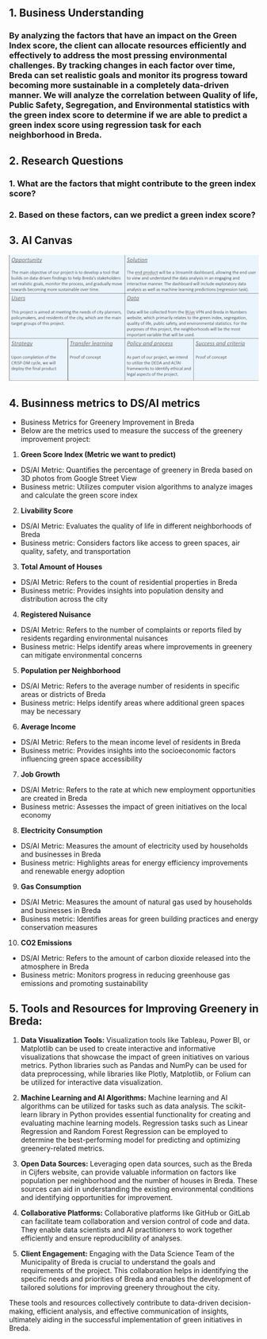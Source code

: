 ## **1. Business Understanding**
### By analyzing the factors that have an impact on the Green Index score, the client can allocate resources efficiently and effectively to address the most pressing environmental challenges. By tracking changes in each factor over time, Breda can set realistic goals and monitor its progress toward becoming more sustainable in a completely data-driven manner. We will analyze the correlation between Quality of life, Public Safety, Segregation, and Environmental statistics with the green index score to determine if we are able to predict a green index score using regression task for each neighborhood in Breda. ​
## **2. Research Questions**
### 1. What are the factors that might contribute to the green index score?​
### 2. Based on these factors, can we predict a green index score?​
## **3. AI Canvas**
![Canvas](AI_Canvas.png)
## **4. Businness metrics to DS/AI metrics**
- Business Metrics for Greenery Improvement in Breda
- Below are the metrics used to measure the success of the greenery improvement project:

1. **Green Score Index (Metric we want to predict)**
- DS/AI Metric: Quantifies the percentage of greenery in Breda based on 3D photos from Google Street View
- Business metric: Utilizes computer vision algorithms to analyze images and calculate the green score index

2. **Livability Score**
- DS/AI Metric: Evaluates the quality of life in different neighborhoods of Breda
- Business metric: Considers factors like access to green spaces, air quality, safety, and transportation

3. **Total Amount of Houses**
- DS/AI Metric: Refers to the count of residential properties in Breda
- Business metric: Provides insights into population density and distribution across the city

4. **Registered Nuisance**
- DS/AI Metric: Refers to the number of complaints or reports filed by residents regarding environmental nuisances
- Business metric: Helps identify areas where improvements in greenery can mitigate environmental concerns

5. **Population per Neighborhood**
- DS/AI Metric: Refers to the average number of residents in specific areas or districts of Breda
- Business metric: Helps identify areas where additional green spaces may be necessary

6. **Average Income**
- DS/AI Metric: Refers to the mean income level of residents in Breda
- Business metric: Provides insights into the socioeconomic factors influencing green space accessibility

7. **Job Growth**
- DS/AI Metric: Refers to the rate at which new employment opportunities are created in Breda
- Business metric: Assesses the impact of green initiatives on the local economy

8. **Electricity Consumption**
- DS/AI Metric: Measures the amount of electricity used by households and businesses in Breda
- Business metric: Highlights areas for energy efficiency improvements and renewable energy adoption

9. **Gas Consumption**
- DS/AI Metric: Measures the amount of natural gas used by households and businesses in Breda
- Business metric: Identifies areas for green building practices and energy conservation measures

10. **CO2 Emissions**
- DS/AI Metric: Refers to the amount of carbon dioxide released into the atmosphere in Breda
- Business metric: Monitors progress in reducing greenhouse gas emissions and promoting sustainability

## **5. Tools and Resources for Improving Greenery in Breda:**

1. **Data Visualization Tools:** Visualization tools like Tableau, Power BI, or Matplotlib can be used to create interactive and informative visualizations that showcase the impact of green initiatives on various metrics. Python libraries such as Pandas and NumPy can be used for data preprocessing, while libraries like Plotly, Matplotlib, or Folium can be utilized for interactive data visualization.

2. **Machine Learning and AI Algorithms:** Machine learning and AI algorithms can be utilized for tasks such as data analysis. The scikit-learn library in Python provides essential functionality for creating and evaluating machine learning models. Regression tasks such as Linear Regression and Random Forest Regression can be employed to determine the best-performing model for predicting and optimizing greenery-related metrics.

3. **Open Data Sources:** Leveraging open data sources, such as the Breda in Cijfers website, can provide valuable information on factors like population per neighborhood and the number of houses in Breda. These sources can aid in understanding the existing environmental conditions and identifying opportunities for improvement.

4. **Collaborative Platforms:** Collaborative platforms like GitHub or GitLab can facilitate team collaboration and version control of code and data. They enable data scientists and AI practitioners to work together efficiently and ensure reproducibility of analyses.

5. **Client Engagement:** Engaging with the Data Science Team of the Municipality of Breda is crucial to understand the goals and requirements of the project. This collaboration helps in identifying the specific needs and priorities of Breda and enables the development of tailored solutions for improving greenery throughout the city.

These tools and resources collectively contribute to data-driven decision-making, efficient analysis, and effective communication of insights, ultimately aiding in the successful implementation of green initiatives in Breda.
